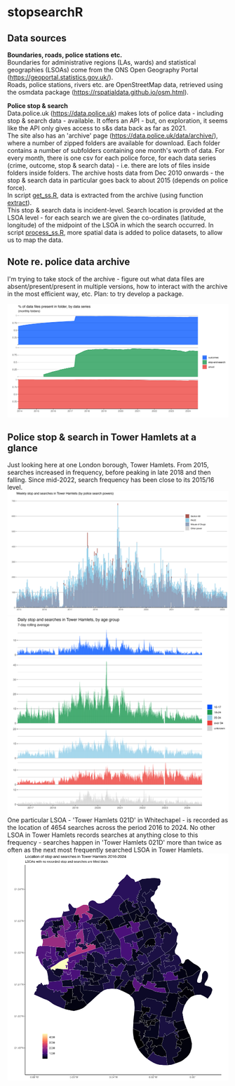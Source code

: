 # stopsearchR
## Data sources
**Boundaries, roads, police stations etc.**<br>
Boundaries for administrative regions (LAs, wards) and statistical geographies (LSOAs) come from the ONS Open Geography Portal (https://geoportal.statistics.gov.uk/).<br>
Roads, police stations, rivers etc. are OpenStreetMap data, retrieved using the osmdata package (https://rspatialdata.github.io/osm.html).<br>

**Police stop & search**<br>
Data.police.uk (https://data.police.uk) makes lots of police data - including stop & search data - available. It offers an API - but, on exploration, it seems like the API only gives access to s&s data back as far as 2021. <br>
The site also has an 'archive' page (https://data.police.uk/data/archive/), where a number of zipped folders are available for download. Each folder contains a number of subfolders containing one month's worth of data. For every month, there is one csv for each police force, for each data series (crime, outcome, stop & search data) - i.e. there are lots of files inside folders inside folders. The archive hosts data from Dec 2010 onwards - the stop & search data in particular goes back to about 2015 (depends on police force). <br>
In script [get_ss.R](https://github.com/katehayes/stopsearchR/blob/main/R/get_ss.R), data is extracted from the archive (using function [extract](https://github.com/katehayes/stopsearchR/blob/main/R/functions/extract.R)).<br>
This stop & search data is incident-level. Search location is provided at the LSOA level - for each search we are given the co-ordinates (latitude, longitude) of the midpoint of the LSOA in which the search occurred. In script [process_ss.R](https://github.com/katehayes/stopsearchR/blob/main/R/process_ss.R), more spatial data is added to police datasets, to allow us to map the data. 

## Note re. police data archive
I'm trying to take stock of the archive - figure out what data files are absent/present/present in multiple versions, how to interact with the archive in the most efficient way, etc. Plan: to try develop a package.

![plot_missing_byzip](https://github.com/katehayes/stopsearchR/blob/main/plots/plot_missing_byzip.png)


## Police stop & search in Tower Hamlets at a glance
Just looking here at one London borough, Tower Hamlets. From 2015, searches increased in frequency, before peaking in late 2018 and then falling. Since mid-2022, search frequency has been close to its 2015/16 level. <br>
![plot_th_powers_time](https://github.com/katehayes/stopsearchR/blob/main/plots/plot_th_powers_time.png)
<br>
![plot_th_age_time](https://github.com/katehayes/stopsearchR/blob/main/plots/plot_th_age_time.png)
<br>
One particular LSOA - 'Tower Hamlets 021D' in Whitechapel - is recorded as the location of 4654 searches across the period 2016 to 2024. No other LSOA in Tower Hamlets records searches at anything close to this frequency - searches happen in 'Tower Hamlets 021D' more than twice as often as the next most frequently searched LSOA in Tower Hamlets.<br>
![plot_th_ss_space](https://github.com/katehayes/stopsearchR/blob/main/plots/plot_th_ss_space.png)
<br>





